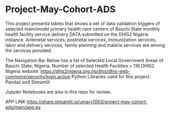 # Project-May-Cohort-ADS

This project presents tables that shows a set of data validation triggers of selected main/model primary health care centers of Bauchi State monthly health facility service delivery DATA submitted on the DHIS2 Nigeria instance. Antenetal services, postnetal services, immunization services, labor and delivery services, family planning and malaria services are among the services provided.


The Navigation Bar Below has a list of Selected Local Government Areas of Bauchi State; Nigeria.
Number of selected Health Facilities = 118 
DHIS2 Nigeria website: https://dhis2nigeria.org.ng/dhis/dhis-web-commons/security/login.action
Python Libraries used for this project: Pandas and Streamlit




Jupyter Notebooks are also in this repo for review..

APP LINK https://share.streamlit.io/umary1063/project-may-cohort-ads/main/app.py

